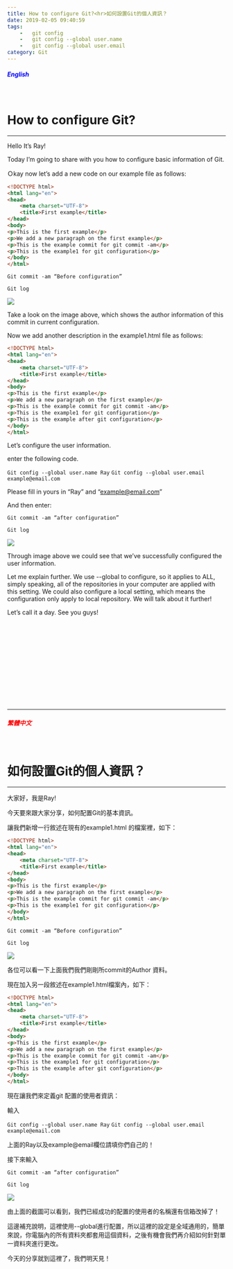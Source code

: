 ```yaml
---
title: How to configure Git?<hr>如何設置Git的個人資訊？
date: 2019-02-05 09:40:59
tags: 
    -   git config
    -   git config --global user.name
    -   git config --global user.email
category: Git
---
```

##### <span style="color:blue">English</span>
<br>

How to configure Git?
==
<hr>

Hello It’s Ray!

Today I’m going to share with you how to configure basic information of Git.

Ｏkay now let’s add a new code on our example file as follows:
```html
<!DOCTYPE html>
<html lang="en">
<head>
    <meta charset="UTF-8">
    <title>First example</title>
</head>
<body>
<p>This is the first example</p>
<p>We add a new paragraph on the first example</p>
<p>This is the example commit for git commit -am</p>
<p>This is the example1 for git configuration</p>
</body>
</html>
```


`Git commit -am “Before configuration”`

`Git log`

![](https://i.imgur.com/fMeBJ2M.jpg)

Take a look on the image above, which shows the author information of this commit in current configuration.

Now we add another description in the example1.html file as follows:

```html
<!DOCTYPE html>
<html lang="en">
<head>
    <meta charset="UTF-8">
    <title>First example</title>
</head>
<body>
<p>This is the first example</p>
<p>We add a new paragraph on the first example</p>
<p>This is the example commit for git commit -am</p>
<p>This is the example1 for git configuration</p>
<p>This is the example after git configuration</p>
</body>
</html>
```

Let’s configure the user information.

enter the following code.
 
`Git config --global user.name Ray`
`Git config --global user.email example@email.com`

Please fill in yours in “Ray” and “example@email.com”

And then enter:

`Git commit -am “after configuration”`

`Git log`

![](https://i.imgur.com/MKOWFsG.png)

Through image above we could see that we’ve successfully configured the user information. 

Let me explain further. We use --global to configure, so it applies to ALL, simply speaking, all of the repositories in your computer are applied with this setting. We could also configure a local setting, which means the configuration only apply to local repository. We will talk about it further!

Let’s call it a day. See you guys! 

<br>
<br>
<br>
<br>
<br>
<br>
<br>
<br>
<br>
<br>
<br>
<hr>


##### <span style="color:red">繁體中文</span>
<br>

如何設置Git的個人資訊？
==
<hr>

大家好，我是Ray!

今天要來跟大家分享，如何配置Git的基本資訊。

讓我們新增一行敘述在現有的example1.html 的檔案裡，如下：
```html
<!DOCTYPE html>
<html lang="en">
<head>
    <meta charset="UTF-8">
    <title>First example</title>
</head>
<body>
<p>This is the first example</p>
<p>We add a new paragraph on the first example</p>
<p>This is the example commit for git commit -am</p>
<p>This is the example1 for git configuration</p>
</body>
</html>
```

`Git commit -am “Before configuration”`

`Git log`

![](https://i.imgur.com/fMeBJ2M.jpg)

各位可以看一下上面我們我們剛剛所commit的Author 資料。

現在加入另一段敘述在example1.html檔案內，如下：

```html
<!DOCTYPE html>
<html lang="en">
<head>
    <meta charset="UTF-8">
    <title>First example</title>
</head>
<body>
<p>This is the first example</p>
<p>We add a new paragraph on the first example</p>
<p>This is the example commit for git commit -am</p>
<p>This is the example1 for git configuration</p>
<p>This is the example after git configuration</p>
</body>
</html>
```

現在讓我們來定義git 配置的使用者資訊：

輸入
 
`Git config --global user.name Ray`
`Git config --global user.email example@email.com`

上面的Ray以及example@email欄位請填你們自己的！

接下來輸入

`Git commit -am “after configuration”`

`Git log`

![](https://i.imgur.com/MKOWFsG.png)

由上面的截圖可以看到，我們已經成功的配置的使用者的名稱還有信箱改掉了！

這邊補充說明，這裡使用--global進行配置，所以這裡的設定是全域通用的，簡單來說，你電腦內的所有資料夾都套用這個資料，之後有機會我們再介紹如何針對單一資料夾進行更改。

今天的分享就到這裡了，我們明天見！
